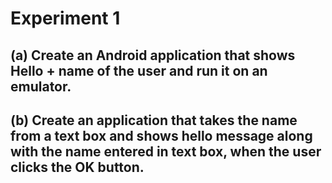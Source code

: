 
# Experiment 1

## (a) Create an Android application that shows Hello + name of the user and run it on an emulator.

## (b) Create an application that takes the name from a text box and shows hello message along with the name entered in text box, when the user clicks the OK button.
